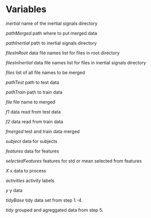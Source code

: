 # Variables

*inertial* name of the inertial signals directory

*pathMerged* path where to put merged data

*pathInertial* path to inertial signals directory

*filesInRoot* data file names list for files in root directory

*filesInInertial* data file names list for files in inertial signals directory

*files* list of all file names to be merged

*pathTest* path to test data

*pathTrain* path to train data

*file* file name to merged

*f1* data read from test data

*f2* data read from train data

*fmerged* test and train data merged 

*subject* data for subjects

*features* data for features

*selectedFeatures* features for std or mean selected from features

*X* x data to process

*activities* activity labels

*y* y data

*tidyBase* tidy data set from step 1.-4.

*tidy* grouped and agreggated data from step 5.
